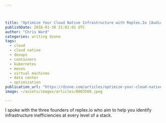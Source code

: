 ```yaml
---



title: "Optimize Your Cloud Native Infrastructure with Replex.Io [Audio..."
publishDate: 2018-01-30 21:01:01 UTC
author: "Chris Ward"
categories: writing dzone
tags:
  - cloud
  - cloud native
  - devops
  - containers
  - kubernetes
  - mesos
  - virtual machines
  - data center
  - optimization
publication_url: "https://dzone.com/articles/optimize-your-cloud-native-infrastructure-with-rep"
image: ~/assets/images/articles/8003560.jpeg

---
```

I spoke with the three founders of replex.io who aim to help you identify infrastructure inefficiencies at every level of a stack.

